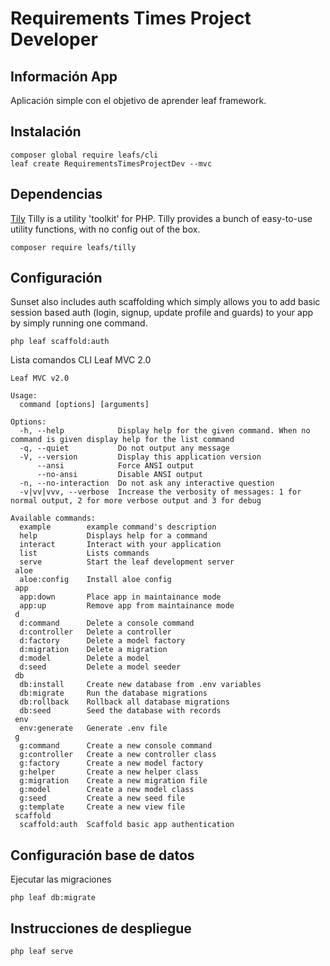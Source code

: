 # Requirements Times Project Developer

## Información App
Aplicación simple con el objetivo de aprender leaf framework.

## Instalación
```
composer global require leafs/cli
leaf create RequirementsTimesProjectDev --mvc
```

## Dependencias
[Tily](https://leafphp.netlify.app/#/tilly/)
Tilly is a utility 'toolkit' for PHP. Tilly provides a bunch of easy-to-use utility functions, with no config out of the box.
```
composer require leafs/tilly
```

## Configuración
Sunset also includes auth scaffolding which simply allows you to add basic session based auth (login, signup, update profile and guards) to your app by simply running one command.
```
php leaf scaffold:auth
```

Lista comandos CLI Leaf MVC 2.0
```
Leaf MVC v2.0

Usage:
  command [options] [arguments]

Options:
  -h, --help            Display help for the given command. When no command is given display help for the list command
  -q, --quiet           Do not output any message
  -V, --version         Display this application version
      --ansi            Force ANSI output
      --no-ansi         Disable ANSI output
  -n, --no-interaction  Do not ask any interactive question
  -v|vv|vvv, --verbose  Increase the verbosity of messages: 1 for normal output, 2 for more verbose output and 3 for debug

Available commands:
  example        example command's description
  help           Displays help for a command
  interact       Interact with your application
  list           Lists commands
  serve          Start the leaf development server
 aloe
  aloe:config    Install aloe config
 app
  app:down       Place app in maintainance mode
  app:up         Remove app from maintainance mode
 d
  d:command      Delete a console command
  d:controller   Delete a controller
  d:factory      Delete a model factory
  d:migration    Delete a migration
  d:model        Delete a model
  d:seed         Delete a model seeder
 db
  db:install     Create new database from .env variables
  db:migrate     Run the database migrations
  db:rollback    Rollback all database migrations
  db:seed        Seed the database with records
 env
  env:generate   Generate .env file
 g
  g:command      Create a new console command
  g:controller   Create a new controller class
  g:factory      Create a new model factory
  g:helper       Create a new helper class
  g:migration    Create a new migration file
  g:model        Create a new model class
  g:seed         Create a new seed file
  g:template     Create a new view file
 scaffold
  scaffold:auth  Scaffold basic app authentication
```

## Configuración base de datos
Ejecutar las migraciones
```
php leaf db:migrate
```

## Instrucciones de despliegue
```
php leaf serve
```
